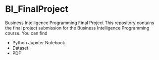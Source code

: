 # BI_FinalProject
Business Intelligence Programming Final Project
This repository contains the final project submission for the Business Intelligence Programming course. You can find
- Python Jupyter Notebook
- Dataset
- PDF 

